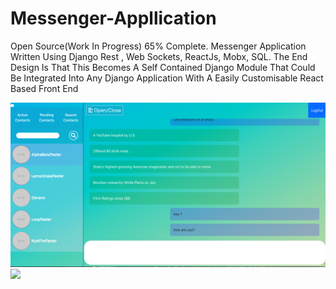 # Messenger-Appllication
Open Source(Work In Progress) 65% Complete. Messenger Application Written Using Django Rest , Web Sockets, ReactJs, Mobx, SQL. The End Design Is That This Becomes A Self Contained Django Module That Could Be Integrated Into Any Django Application With A Easily Customisable React Based Front End 

![](IMAGES/messenger2.0.png)
![](IMAGES/restapipng)
